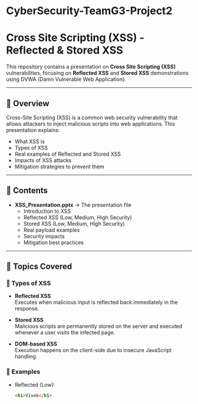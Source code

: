 # CyberSecurity-TeamG3-Project2


# Cross Site Scripting (XSS) - Reflected & Stored XSS

This repository contains a presentation on **Cross Site Scripting (XSS)** vulnerabilities, focusing on **Reflected XSS** and **Stored XSS** demonstrations using DVWA (Damn Vulnerable Web Application).

---

## 📌 Overview
Cross-Site Scripting (XSS) is a common web security vulnerability that allows attackers to inject malicious scripts into web applications. This presentation explains:
- What XSS is
- Types of XSS
- Real examples of Reflected and Stored XSS
- Impacts of XSS attacks
- Mitigation strategies to prevent them

---

## 📂 Contents
- **XSS_Presentation.pptx** → The presentation file  
  - Introduction to XSS  
  - Reflected XSS (Low, Medium, High Security)  
  - Stored XSS (Low, Medium, High Security)  
  - Real payload examples  
  - Security impacts  
  - Mitigation best practices  

---

## 🚀 Topics Covered
### 🔹 Types of XSS
- **Reflected XSS**  
  Executes when malicious input is reflected back immediately in the response.  

- **Stored XSS**  
  Malicious scripts are permanently stored on the server and executed whenever a user visits the infected page.  

- **DOM-based XSS**  
  Execution happens on the client-side due to insecure JavaScript handling.  

### 🔹 Examples
- Reflected (Low):  
  ```html
  <h1>Vivek</h1>
